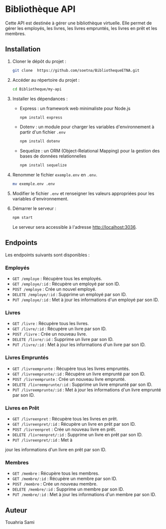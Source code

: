# Bibliothèque API

Cette API est destinée à gérer une bibliothèque virtuelle. Elle permet de gérer les employés, les livres, les livres empruntés, les livres en prêt et les membres.

## Installation

1. Cloner le dépôt du projet :

   ```bash
   git clone  https://github.com/soetna/BibliothequeETNA.git
   ```

2. Accéder au répertoire du projet :

   ```bash
   cd Bibliotheque/my-api
   ```

3. Installer les dépendances :

   - Express : un framework web minimaliste pour Node.js
     ```bash
     npm install express
     ```

   - Dotenv : un module pour charger les variables d'environnement à partir d'un fichier `.env`
     ```bash
     npm install dotenv
     ```

   - Sequelize : un ORM (Object-Relational Mapping) pour la gestion des bases de données relationnelles
     ```bash
     npm install sequelize
     ```

4. Renommer le fichier `exemple.env` en `.env`.

   ```bash
   mv exemple.env .env
   ```

5. Modifier le fichier `.env` et renseigner les valeurs appropriées pour les variables d'environnement.

6. Démarrer le serveur :

   ```bash
   npm start
   ```

   Le serveur sera accessible à l'adresse [http://localhost:3036](http://localhost:3036).

## Endpoints

Les endpoints suivants sont disponibles :

### Employés

- `GET /employe` : Récupère tous les employés.
- `GET /employe/:id` : Récupère un employé par son ID.
- `POST /employe` : Crée un nouvel employé.
- `DELETE /employe/:id` : Supprime un employé par son ID.
- `PUT /employe/:id` : Met à jour les informations d'un employé par son ID.

### Livres

- `GET /livre` : Récupère tous les livres.
- `GET /livre/:id` : Récupère un livre par son ID.
- `POST /livre` : Crée un nouveau livre.
- `DELETE /livre/:id` : Supprime un livre par son ID.
- `PUT /livre/:id` : Met à jour les informations d'un livre par son ID.

### Livres Empruntés

- `GET /livreemprunte` : Récupère tous les livres empruntés.
- `GET /livreemprunte/:id` : Récupère un livre emprunté par son ID.
- `POST /livreemprunte` : Crée un nouveau livre emprunté.
- `DELETE /livreemprunte/:id` : Supprime un livre emprunté par son ID.
- `PUT /livreemprunte/:id` : Met à jour les informations d'un livre emprunté par son ID.

### Livres en Prêt

- `GET /livreenpret` : Récupère tous les livres en prêt.
- `GET /livreenpret/:id` : Récupère un livre en prêt par son ID.
- `POST /livreenpret` : Crée un nouveau livre en prêt.
- `DELETE /livreenpret/:id` : Supprime un livre en prêt par son ID.
- `PUT /livreenpret/:id` : Met à

 jour les informations d'un livre en prêt par son ID.

### Membres

- `GET /membre` : Récupère tous les membres.
- `GET /membre/:id` : Récupère un membre par son ID.
- `POST /membre` : Crée un nouveau membre.
- `DELETE /membre/:id` : Supprime un membre par son ID.
- `PUT /membre/:id` : Met à jour les informations d'un membre par son ID.

## Auteur

Touahria Sami
